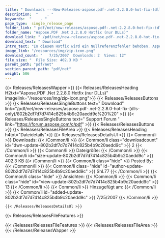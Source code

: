 ```yaml
---
title: " Downloads ---New-Releases-aspose.pdf-.net-2.2.8.0-hot-fix-(dlls-only) . "
description:  "    . " 
keywords:  "    . " 
page_type:  single_release_page
folder_link: " pdf/net/new-releases/aspose.pdf-.net-2.2.8.0-hot-fix-(dlls-only)/"
folder_name: "Aspose.PDF .Net 2.2.8.0 Hotfix (nur DLLs)"
download_link: " /pdf/net/new-releases/aspose.pdf-.net-2.2.8.0-hot-fix-(dlls-only)/802b2df7d7d7414c825b4b9c20aedd9c"
download_text: " Download"
Intro_text: "In diesem Hotfix wird ein Nullreferenzfehler behoben. Aspose.Pdf für .NET 2.2.8.0..."
image_link: "/resources/img/zip-icon.png"
download_count: "   7/25/2007  Downloads: 2  Views: 12"
file_size: "  File Size: 402.3 KB "
parent_path: "pdf/net"
section_parent_path: "pdf/net"
weight: 506
---
```


{{< Releases/ReleasesWapper >}}
  {{< Releases/ReleasesHeading H2txt="Aspose.PDF .Net 2.2.8.0 Hotfix (nur DLLs)" imagelink="/resources/img/zip-icon.png">}}
  {{< Releases/ReleasesButtons >}}
    {{< Releases/ReleasesSingleButtons text=" Download" link="/pdf/net/new-releases/aspose.pdf-.net-2.2.8.0-hot-fix-(dlls-only)/802b2df7d7d7414c825b4b9c20aedd9c%20%20" >}}
    {{< Releases/ReleasesSingleButtons text=" Support Forum " link="https://forum.aspose.com/c/pdf" >}}
  {{< Releases/ReleasesButtons >}}
  {{< Releases/ReleasesFileArea >}}
    {{< Releases/ReleasesHeading h4txt="Dateidetails">}}
    {{< Releases/ReleasesDetailsUl >}}
            {{< Common/li >}} Downloads: {{< /Common/li >}}
      {{< Common/li class="downloadcount" id="dwn-update-802b2df7d7d7414c825b4b9c20aedd9c" >}} 2 {{< /Common/li >}}
      {{< Common/li >}} Dateigröße: {{< /Common/li >}}
      {{< Common/li id="size-update-802b2df7d7d7414c825b4b9c20aedd9c" >}} 402.3 KB {{< /Common/li >}} 
      {{< Common/li  class="hide" >}} Posted By: {{< /Common/li >}} 
      {{< Common/li class="hide" id="author-update-802b2df7d7d7414c825b4b9c20aedd9c" >}} ShL77 {{< /Common/li >}}
      {{< Common/li class="hide" >}} Ansichten: {{< /Common/li >}}
      {{< Common/li class="hide" id="view-update-802b2df7d7d7414c825b4b9c20aedd9c" >}} 13 {{< /Common/li >}}
      {{< Common/li >}} Hinzugefügt am: {{< /Common/li >}}
      {{< Common/li id="added-update-802b2df7d7d7414c825b4b9c20aedd9c" >}} 7/25/2007 {{< /Common/li >}} 

    {{< /Releases/ReleasesDetailsUl >}}

  {{< Releases/ReleasesFileFeatures >}}
      
  {{< /Releases/ReleasesFileFeatures >}}
 {{< /Releases/ReleasesFileArea >}}
{{< /Releases/ReleasesWapper >}}



